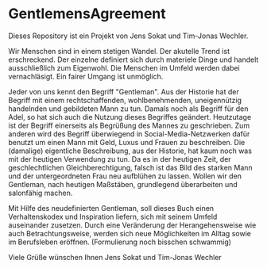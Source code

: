 # GentlemensAgreement
Dieses Repository ist ein Projekt von Jens Sokat und Tim-Jonas Wechler. 

Wir Menschen sind in einem stetigen Wandel. Der akutelle Trend ist erschreckend. Der einzelne definiert sich durch materiele Dinge und handelt ausschließlich zum Eigenwohl. Die Menschen im Umfeld werden dabei vernachläsigt. Ein fairer Umgang ist unmöglich.

Jeder von uns kennt den Begriff "Gentleman". Aus der Historie hat der Begriff mit einem rechtschaffenden, wohlbenehmenden, uneigennützig handelnden und gebildeten Mann zu tun. Damals noch als Begriff für den Adel, so hat sich auch die Nutzung dieses Begriffes geändert. Heutzutage ist der Begriff einerseits als Begrüßung des Mannes zu geschrieben. Zum anderen wird des Begriff überwiegend in Social-Media-Netzwerken dafür benutzt um einen Mann mit Geld, Luxus und Frauen zu beschreiben. Die (damalige) eigentliche Beschreibung, aus der Historie, hat kaum noch was mit der heutigen Verwendung zu tun. 
Da es in der heutigen Zeit, der geschlechtlichen Gleichberechtigung, falsch ist das Bild des starken Mann und der untergeordneten Frau neu aufblühen zu lassen. Wollen wir den Gentleman, nach heutigen Maßstäben, grundlegend überarbeiten und salonfähig machen. 

Mit Hilfe des neudefinierten Gentleman, soll dieses Buch einen Verhaltenskodex und Inspiration liefern, sich mit seinem Umfeld  auseinander zusetzen. Durch eine Veränderung der Herangehensweise wie auch Betrachtungsweise, werden sich neue Möglichkeiten im Alltag sowie im Berufsleben eröffnen. (Formulierung noch bisschen schwammig)

Viele Grüße wünschen Ihnen
Jens Sokat und Tim-Jonas Wechler
